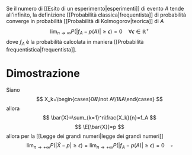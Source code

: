 Se il numero di [[Esito di un esperimento|esperimenti]] di evento $A$ tende all'infinito, la definizione [[Probabilità classica|frequentista]] di probabilità converge in probabilità [[Probabilità di Kolmogorov|teorica]] di $A$
$$
\lim_{n\to\infty}P(|f_A-p(A)|\ge\epsilon)=0\quad\forall\epsilon\in\mathbb{R}^+
$$
dove $f_A$ è la probabilità calcolata in maniera [[Probabilità frequentistica|frequentista]].
# Dimostrazione
Siano
$$
X_k=\begin{cases}0&\lnot A\\1&A\end{cases}
$$
allora
$$
\bar{X}=\sum_{k=1}^n\frac{X_k}{n}=f_A
$$
$$
\E[\bar{X}]=p
$$
allora per la [[Legge dei grandi numeri|legge dei grandi numeri]]
$$
\lim_{n\to+\infty}P(|\bar{X}-p|\ge\epsilon)=\lim_{n\to+\infty}P(|f_A-p(A)|\ge\epsilon)=0\quad\square
$$